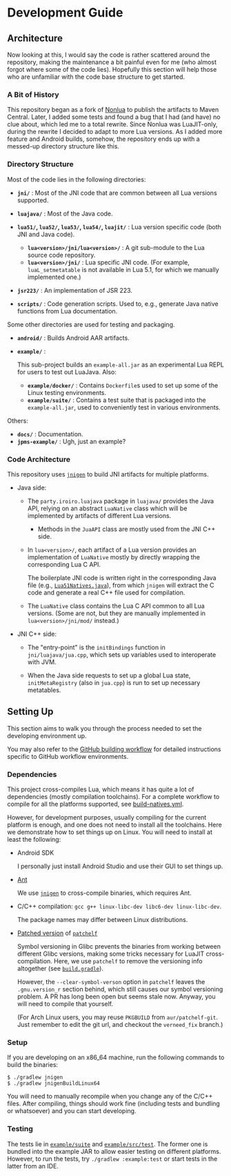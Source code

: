 # Development Guide

## Architecture

Now looking at this, I would say the code is rather scattered around the repository,
making the maintenance a bit painful even for me (who almost forgot where some of the code lies).
Hopefully this section will help those who are unfamiliar with the code base structure to get started.

### A Bit of History

This repository began as a fork of [Nonlua](https://github.com/deathbeam/jua) to publish the artifacts to Maven Central.
Later, I added some tests and found a bug that I had (and have) no clue about, which led me to a total rewrite.
Since Nonlua was LuaJIT-only, during the rewrite I decided to adapt to more Lua versions.
As I added more feature and Android builds, somehow, the repository ends up with a messed-up directory structure like this.

### Directory Structure

Most of the code lies in the following directories:

- **`jni/`** : Most of the JNI code that are common between all Lua versions supported.

- **`luajava/`** : Most of the Java code.

- **`lua51/`, `lua52/`, `lua53/`, `lua54/`, `luajit/`** : Lua version specific code (both JNI and Java code).

  - **`lua<version>/jni/lua<version>/`** : A git sub-module to the Lua source code repository.
  - **`lua<version>/jni/`** : Lua specific JNI code.
    (For example, `luaL_setmetatable` is not available in Lua 5.1, for which we manually implemented one.)

- **`jsr223/`** : An implementation of JSR 223.

- **`scripts/`** : Code generation scripts. Used to, e.g., generate Java native functions from Lua documentation.

Some other directories are used for testing and packaging.

- **`android/`** : Builds Android AAR artifacts.

- **`example/`** :

  This sub-project builds an `example-all.jar` as an experimental Lua REPL for users to test out LuaJava.
  Also:

  - **`example/docker/`** : Contains `Dockerfile`s used to set up some of the Linux testing environments.
  - **`example/suite/`** : Contains a test suite that is packaged into the `example-all.jar`,
    used to conveniently test in various environments.

Others:

- **`docs/`** : Documentation.
- **`jpms-example/`** : Ugh, just an example?

### Code Architecture

This repository uses [`jnigen`](https://github.com/libgdx/gdx-jnigen) to build JNI artifacts for multiple platforms.

- Java side:

  - The `party.iroiro.luajava` package in `luajava/` provides the Java API,
    relying on an abstract `LuaNative` class which will be implemented by artifacts of different Lua versions.

    - Methods in the `JuaAPI` class are mostly used from the JNI C++ side.

  - In `lua<version>/`, each artifact of a Lua version provides an implementation of `LuaNative`
    mostly by directly wrapping the corresponding Lua C API.

    The boilerplate JNI code is written right in the corresponding Java file
    (e.g., [`Lua51Natives.java`](./lua51/src/main/java/party/iroiro/luajava/lua51/Lua51Natives.java)),
    from which `jnigen` will extract the C code and generate a real C++ file used for compilation.

  - The `LuaNative` class contains the Lua C API common to all Lua versions.
    (Some are not, but they are manually implemented in `lua<version>/jni/mod/` instead.)

- JNI C++ side:

  - The "entry-point" is the `initBindings` function in `jni/luajava/jua.cpp`,
    which sets up variables used to interoperate with JVM.

  - When the Java side requests to set up a global Lua state, `initMetaRegistry` (also in `jua.cpp`) is run
    to set up necessary metatables.

## Setting Up

This section aims to walk you through the process needed to set the developing environment up.

You may also refer to the [GitHub building workflow](./.github/workflows/build-natives.yml)
for detailed instructions specific to GitHub workflow environments.

### Dependencies

This project cross-compiles Lua, which means it has quite a lot of dependencies (mostly compilation toolchains).
For a complete workflow to compile for all the platforms supported, see [build-natives.yml](./.github/workflows/build-natives.yml).

However, for development purposes, usually compiling for the current platform is enough,
and one does not need to install all the toolchains. Here we demonstrate how to set things up on Linux.
You will need to install at least the following:

- Android SDK

  I personally just install Android Studio and use their GUI to set things up.

- [Ant](https://ant.apache.org/)

  We use [`jnigen`](https://github.com/libgdx/gdx-jnigen/) to cross-compile binaries, which requires Ant.

- C/C++ compilation: `gcc g++ linux-libc-dev libc6-dev linux-libc-dev`.

  The package names may differ between Linux distributions.

- [Patched version](https://github.com/gudzpoz/patchelf/tree/verneed_fix) of [`patchelf`](https://github.com/NixOS/patchelf/)

  Symbol versioning in Glibc prevents the binaries from working between different Glibc versions,
  making some tricks necessary for LuaJIT cross-compilation.
  Here, we use `patchelf` to remove the versioning info altogether (see [`build.gradle`](./luajit/build.gradle)).

  However, the `--clear-symbol-verson` option in `patchelf` leaves the `.gnu.version_r` section behind,
  which still causes our symbol versioning problem. A PR has long been open but seems stale now.
  Anyway, you will need to compile that yourself.

  (For Arch Linux users, you may reuse `PKGBUILD` from `aur/patchelf-git`. Just remember to edit the git url,
  and checkout the `verneed_fix` branch.)

### Setup

If you are developing on an x86_64 machine, run the following commands to build the binaries:

```console
$ ./gradlew jnigen
$ ./gradlew jnigenBuildLinux64
```

You will need to manually recompile when you change any of the C/C++ files.
After compiling, things should work fine (including tests and bundling or whatsoever) and you can start developing.

### Testing

The tests lie in [`example/suite`](./example/suite) and [`example/src/test`](./example/src/test).
The former one is bundled into the example JAR to allow easier testing on different platforms.
However, to run the tests, try `./gradlew :example:test` or start tests in the latter from an IDE.
